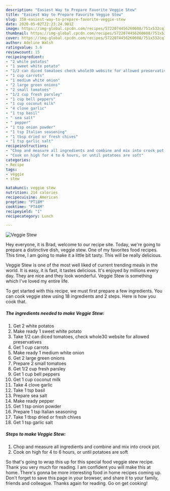 ```yaml
---
description: "Easiest Way to Prepare Favorite Veggie Stew"
title: "Easiest Way to Prepare Favorite Veggie Stew"
slug: 358-easiest-way-to-prepare-favorite-veggie-stew
date: 2020-05-02T22:23:24.901Z
image: https://img-global.cpcdn.com/recipes/5722074456260608/751x532cq70/veggie-stew-recipe-main-photo.jpg
thumbnail: https://img-global.cpcdn.com/recipes/5722074456260608/751x532cq70/veggie-stew-recipe-main-photo.jpg
cover: https://img-global.cpcdn.com/recipes/5722074456260608/751x532cq70/veggie-stew-recipe-main-photo.jpg
author: Adeline Walsh
ratingvalue: 3.6
reviewcount: 15
recipeingredient:
- "2 white potatos"
- "1 sweet white potato"
- "1/2 can diced tomatoes check whole30 website for allowed preservatives"
- "1 cup carrots"
- "1 medium white onion"
- "2 large green onions"
- "2 small tomatoes"
- "1/2 cup fresh parsley"
- "1 cup bell peppers"
- "1 cup coconut milk"
- "4 clove garlic"
- "1 tsp basil"
- " sea salt"
- " pepper"
- "1 tsp onion powder"
- "1 tsp Italian seasoning"
- "1 tbsp dried or fresh chives"
- "1 tsp garlic salt"
recipeinstructions:
- "Chop and measure all ingredients and combine and mix into crock pot."
- "Cook on high for 4 to 6 hours, or until potatoes are soft"
categories:
- Recipe
tags:
- veggie
- stew

katakunci: veggie stew 
nutrition: 214 calories
recipecuisine: American
preptime: "PT18M"
cooktime: "PT44M"
recipeyield: "1"
recipecategory: Lunch

---
```



![Veggie Stew](https://img-global.cpcdn.com/recipes/5722074456260608/751x532cq70/veggie-stew-recipe-main-photo.jpg)

Hey everyone, it is Brad, welcome to our recipe site. Today, we're going to prepare a distinctive dish, veggie stew. One of my favorites food recipes. This time, I am going to make it a little bit tasty. This will be really delicious.

Veggie Stew is one of the most well liked of current trending meals in the world. It is easy, it is fast, it tastes delicious. It's enjoyed by millions every day. They are nice and they look wonderful. Veggie Stew is something which I've loved my entire life.




To get started with this recipe, we must first prepare a few ingredients. You can cook veggie stew using 18 ingredients and 2 steps. Here is how you cook that.

##### The ingredients needed to make Veggie Stew:

1. Get 2 white potatos
1. Make ready 1 sweet white potato
1. Take 1/2 can diced tomatoes, check whole30 website for allowed preservatives
1. Get 1 cup carrots
1. Make ready 1 medium white onion
1. Get 2 large green onions
1. Prepare 2 small tomatoes
1. Get 1/2 cup fresh parsley
1. Get 1 cup bell peppers
1. Get 1 cup coconut milk
1. Take 4 clove garlic
1. Take 1 tsp basil
1. Prepare  sea salt
1. Make ready  pepper
1. Get 1 tsp onion powder
1. Prepare 1 tsp Italian seasoning
1. Take 1 tbsp dried or fresh chives
1. Get 1 tsp garlic salt




##### Steps to make Veggie Stew:

1. Chop and measure all ingredients and combine and mix into crock pot.
1. Cook on high for 4 to 6 hours, or until potatoes are soft




So that's going to wrap this up for this special food veggie stew recipe. Thank you very much for reading. I am confident you will make this at home. There's gonna be more interesting food in home recipes coming up. Don't forget to save this page in your browser, and share it to your family, friends and colleague. Thanks again for reading. Go on get cooking!
